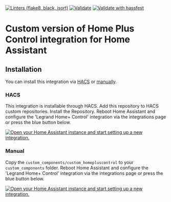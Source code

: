 [![Linters (flake8, black, isort)](https://github.com/vlebourl/custom_homepluscontrol/actions/workflows/linters.yml/badge.svg)](https://github.com/vlebourl/custom_homepluscontrol/actions/workflows/linters.yml)
[![Validate](https://github.com/vlebourl/custom_homepluscontrol/actions/workflows/validate.yml/badge.svg)](https://github.com/vlebourl/custom_homepluscontrol/actions/workflows/validate.yml)
[![Validate with hassfest](https://github.com/vlebourl/custom_homepluscontrol/actions/workflows/hassfest.yml/badge.svg)](https://github.com/vlebourl/custom_homepluscontrol/actions/workflows/hassfest.yml)

# Custom version of Home Plus Control integration for Home Assistant

## Installation

You can install this integration via [HACS](#hacs) or [manually](#manual).

### HACS

This integration is installable through HACS.
Add this repository to HACS custom repositories.
Install the Repository.
Reboot Home Assistant and configure the 'Legrand Home+ Control' integration via the integrations page or press the blue button below.

[![Open your Home Assistant instance and start setting up a new integration.](https://my.home-assistant.io/badges/config_flow_start.svg)](https://my.home-assistant.io/redirect/config_flow_start/?domain=home_plus_control)

### Manual

Copy the `custom_components/custom_homepluscontrol` to your `custom_components` folder. Reboot Home Assistant and configure the 'Legrand Home+ Control' integration via the integrations page or press the blue button below.

[![Open your Home Assistant instance and start setting up a new integration.](https://my.home-assistant.io/badges/config_flow_start.svg)](https://my.home-assistant.io/redirect/config_flow_start/?domain=home_plus_control)
